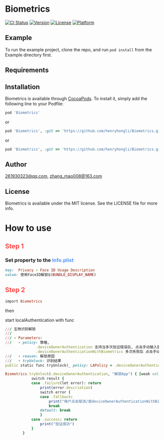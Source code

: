 # Biometrics

[![CI Status](https://img.shields.io/travis/261930323@qq.com/Biometrics.svg?style=flat)](https://travis-ci.org/261930323@qq.com/Biometrics)
[![Version](https://img.shields.io/cocoapods/v/Biometrics.svg?style=flat)](https://cocoapods.org/pods/Biometrics)
[![License](https://img.shields.io/cocoapods/l/Biometrics.svg?style=flat)](https://cocoapods.org/pods/Biometrics)
[![Platform](https://img.shields.io/cocoapods/p/Biometrics.svg?style=flat)](https://cocoapods.org/pods/Biometrics)

## Example

To run the example project, clone the repo, and run `pod install` from the Example directory first.

## Requirements

## Installation

Biometrics is available through [CocoaPods](https://cocoapods.org). To install
it, simply add the following line to your Podfile:

```ruby
pod 'Biometrics'
```
or
```ruby
pod 'Biometrics', :git => 'https://github.com/henryhongli/Biometrics.git'
```
or
```ruby
pod 'Biometrics', :git => 'https://github.com/henryhongli/Biometrics.git',, :tag => '0.1.0'
```

## Author

261930323@qq.com, zhang_mao008@163.com

## License

Biometrics is available under the MIT license. See the LICENSE file for more info.


# How to use

## <font color=ff4848>Step 1</font>
### Set property to the <font color=5494ff>Info.plist</font>
```ruby
key:  Privacy - Face ID Usage Description
value: 使用FaceID解锁$(BUNDLE_DISPLAY_NAME)

```


## <font color=ff4848>Step 2</font>
```ruby
import Biometrics
```
then

start localAuthentication with func 

```ruby
/// 生物识别解锁
///
/// - Parameters:
///   - policy: 策略, 
              .deviceOwnerAuthentication 支持当多次验证错误后, 点击手动输入密码可以唤起设备密码输入页面
              .deviceOwnerAuthenticationWithBiometrics 多次失败后 点击手动输入密码只会取消弹窗, 不唤起密码输入
///   - reason: 解锁原因
///   - tryUnlock: 识别结果
public static func tryUnlock(_ policy: LAPolicy = .deviceOwnerAuthenticationWithBiometrics, _ reason: String = "--", _ tryUnlock: @escaping (Result<(), Wrong>) -> Void) {}

```


```ruby
Biometrics.tryUnlock(.deviceOwnerAuthentication, "解锁App") { [weak self] (result) in
            switch result {
            case .failure(let error): return
                print(error.descriotion)
                switch error {
                case .fallback:
                    print("用户点击取消/或deviceOwnerAuthenticationWithBiometrics模式下选择输入密码")
                    break
                default: break
                }
            case .success: return
                print("验证成功")
            }
        }

```
